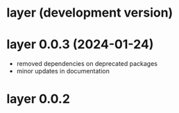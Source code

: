 # layer (development version)

# layer 0.0.3 (2024-01-24)

* removed dependencies on deprecated packages
* minor updates in documentation

# layer 0.0.2
